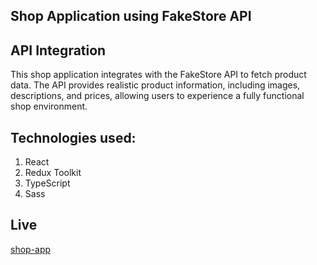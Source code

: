## Shop Application using FakeStore API

## API Integration
This shop application integrates with the FakeStore API to fetch product data. The API provides realistic product information, including images, descriptions, and prices, allowing users to experience a fully functional shop environment.

## Technologies used:
1. React
2. Redux Toolkit
3. TypeScript
4. Sass

## Live
[shop-app](https://jakub6245-shop-app.netlify.app)

